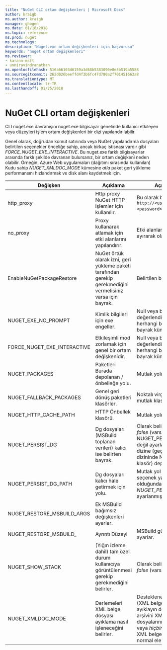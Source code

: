 ```yaml
---
title: "NuGet CLI ortam değişkenleri | Microsoft Docs"
author: kraigb
ms.author: kraigb
manager: ghogen
ms.date: 01/18/2018
ms.topic: reference
ms.prod: nuget
ms.technology: 
description: "Nuget.exe ortam değişkenleri için başvurusu"
keywords: "nuget ortam değişkenleri"
ms.reviewer:
- karann-msft
- unniravindranathan
ms.openlocfilehash: 516a66103d6159a3d68b5383090e8e3b519a5588
ms.sourcegitcommit: 262d026beeffd4f3b6fc47d780a2f701451663a8
ms.translationtype: MT
ms.contentlocale: tr-TR
ms.lasthandoff: 01/25/2018
---
```

# <a name="nuget-cli-environment-variables"></a>NuGet CLI ortam değişkenleri

CLI nuget.exe davranışını nuget.exe bilgisayar genelinde kullanıcı etkileyen veya düzeyleri işlem ortam değişkenleri bir dizi yapılandırılabilir.

Genel olarak, doğrudan komut satırında veya NuGet yapılandırma dosyaları belirtilen seçenekler önceliğe sahip, ancak birkaç istisnası vardır gibi *FORCE_NUGET_EXE_INTERACTIVE*. Bu nuget.exe farklı bilgisayarlar arasında farklı şekilde davranan bulursanız, bir ortam değişkeni neden olabilir. Örneğin, Azure Web uygulamaları (dağıtımı sırasında kullanılan) Kudu sahip *NUGET_XMLDOC_MODE* kümesine *atla* paket geri yükleme performansını hızlandırmak ve disk alanı kaydetmek için.

| Değişken | Açıklama | Açıklamalar |
| --- | --- | --- |
| http_proxy | Http proxy NuGet HTTP işlemler için kullanılır. | Bu olarak belirtilen `http://<username>:<password>@proxy.com`. |
| no_proxy | Proxy kullanarak atlamak için etki alanlarını yapılandırır. | Etki alanları virgülle (,) ayırarak olarak belirtilmiş. |
| EnableNuGetPackageRestore | NuGet örtük olarak izni, geri yükleme paketi tarafından gerekip gerekmediğini vermelisiniz varsa için bayrak. | Belirtilen bayrağı belirtilmiş | olarak *true* veya *1*, bayrak olarak kabul başka bir değer ayarlanmamış. |
| NUGET_EXE_NO_PROMPT | Kimlik bilgileri için exe engeller.| Null veya boş dize değerlendirilir dışında herhangi bir değer bu bayrak kümesi/true. |
FORCE_NUGET_EXE_INTERACTIVE | Etkileşimli mod zorlamak için genel bir ortam değişkenidir. | Null veya boş dize değerlendirilir dışında herhangi bir değer bu bayrak kümesi/true. |
| NUGET_PACKAGES | Paketleri Burada depolanan / önbelleğe yolu. | Mutlak yolu belirtilmelidir. |
| NUGET_FALLBACK_PACKAGES | Genel geri dönüş paketleri klasörler. | Noktalı virgül (;) ayrılmış mutlak klasörü yollar. |
| NUGET_HTTP_CACHE_PATH | HTTP Önbellek klasörü. | Mutlak yolu belirtilmelidir. |
| NUGET_PERSIST_DG | Dg dosyaları (MSBuild toplanan verileri) kalıcı ise belirten bayrak. | Olarak belirtilen *true* veya *false* (varsayılan), NUGET_PERSIST_DG_PATH değil ayarlarsanız, geçici dizine (geçerli ortam temp dizininde NuGetScratch klasör) depolanır. |
| NUGET_PERSIST_DG_PATH | Dg dosyaları kalıcı hale getirmek için yolu. | Mutlak yol olarak, bu seçenek yalnızca kullanılan olduğunda belirtilmiştir *NUGET_PERSIST_DG* ayarlanmış true. |
| NUGET_RESTORE_MSBUILD_ARGS | Ek MSBuild bağımsız değişkenleri ayarlar. |
| NUGET_RESTORE_MSBUILD_| Ayrıntı Düzeyi |MSBuild günlük ayrıntı ayarlar. | Varsayılan değer *sessiz* ("/ v: q"). Olası değerler *q [uiet]*, *m [en az sıfır]*, *n [ormal]*, *d [kincil]*, ve *tanı [nostic]*. |
| NUGET_SHOW_STACK | (Yığın izleme dahil) tam özel durum kullanıcıya görüntülenmesi gerekip gerekmediğini belirler. | Olarak belirtilen *true* veya *false* (varsayılan). |
| NUGET_XMLDOC_MODE | Derlemeleri XML belge dosyası ayıklama nasıl işleneceğini belirler. | Desteklenen modlar *atla* (XML belge dosyalarını ayıklayın değil), *Sıkıştır* (zip arşivini XML belge dosyalarını depolamak) veya *hiçbiri* (varsayılan, XML belge dosyalarını normal ele alın dosyaları). |

